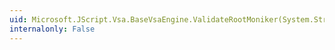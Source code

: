```yaml
---
uid: Microsoft.JScript.Vsa.BaseVsaEngine.ValidateRootMoniker(System.String)
internalonly: False
---
```

